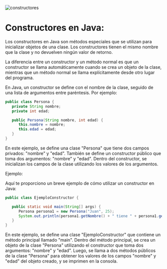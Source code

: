 ![constructores](https://user-images.githubusercontent.com/75398496/233360037-2f787eca-f6e7-44b4-b55b-b121633d59b9.png)

# Constructores en Java:
Los constructores en Java son métodos especiales que se utilizan para inicializar objetos de una clase. Los constructores tienen el mismo nombre que la clase y no devuelven ningún valor de retorno.

La diferencia entre un constructor y un método normal es que un constructor se llama automáticamente cuando se crea un objeto de la clase, mientras que un método normal se llama explícitamente desde otro lugar del programa.

En Java, un constructor se define con el nombre de la clase, seguido de una lista de argumentos entre paréntesis. Por ejemplo:

```java
public class Persona {
   private String nombre;
   private int edad;

   public Persona(String nombre, int edad) {
      this.nombre = nombre;
      this.edad = edad;
   }
}
```

En este ejemplo, se define una clase "Persona" que tiene dos campos privados: "nombre" y "edad". También se define un constructor público que toma dos argumentos: "nombre" y "edad". Dentro del constructor, se inicializan los campos de la clase utilizando los valores de los argumentos.

Ejemplo:

Aquí te proporciono un breve ejemplo de cómo utilizar un constructor en Java:

```java
public class EjemploConstructor {

   public static void main(String[] args) {
      Persona persona1 = new Persona("Juan", 25);
      System.out.println(persona1.getNombre() + " tiene " + persona1.getEdad() + " años.");
   }
}
```

En este ejemplo, se define una clase "EjemploConstructor" que contiene un método principal llamado "main". Dentro del método principal, se crea un objeto de la clase "Persona" utilizando el constructor que toma dos argumentos: "nombre" y "edad". Luego, se llama a dos métodos públicos de la clase "Persona" para obtener los valores de los campos "nombre" y "edad" del objeto creado, y se imprimen en la consola.
